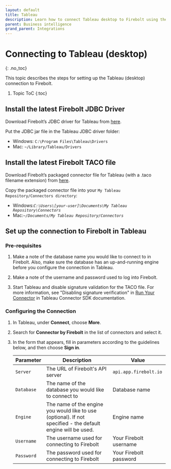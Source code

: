 ```yaml
---
layout: default
title: Tableau
description: Learn how to connect Tableau desktop to Firebolt using the Firebolt JDBC driver.
parent: Business intelligence
grand_parent: Integrations
---
```


# Connecting to Tableau (desktop)
{: .no_toc}

This topic describes the steps for setting up the Tableau (desktop) connection to Firebolt.

1. Topic ToC
{:toc}

## Install the latest Firebolt JDBC Driver

Download Firebolt’s JDBC driver for Tableau from [here](../connecting-via-jdbc.md).

Put the JDBC jar file in the Tableau JDBC driver folder:

* Windows: `C:\Program Files\Tableau\Drivers`
* Mac: `~/Library/Tableau/Drivers`

## Install the latest Firebolt TACO file

Download Firebolt’s packaged connector file for Tableau (with a .taco filename extension) from [here](https://firebolt-publishing-public.s3.amazonaws.com/repo/Tableau/firebolt_connector.taco).

Copy the packaged connector file into your `My Tableau Repository/Connectors directory`:

* Windows:_`C:\Users\[your-user]\Documents\My Tableau Repository\Connectors`_
* Mac:_`~/Documents/My Tableau Repository/Connectors`_

## Set up the connection to Firebolt in Tableau

### Pre-requisites

1. Make a note of the database name you would like to connect to in Firebolt. Also, make sure the database has an up-and-running engine before you configure the connection in Tableau.  

2. Make a note of the username and password used to log into Firebolt.  

3. Start Tableau and disable signature validation for the TACO file. For more information, see "Disabling signature verification" in [Run Your Connector](https://tableau.github.io/connector-plugin-sdk/docs/run-taco) in Tableau Connector SDK documentation.

### Configuring the Connection

1. In Tableau, under **Connect**, choose **More**.  

2. Search for **Connector by Firebolt** in the list of connectors and select it.

3. In the form that appears, fill in parameters according to the guidelines below, and then choose **Sign in**.

    | Parameter  | Description                                                                                                  | Value                  |
    | ---------- | ------------------------------------------------------------------------------------------------------------ | ---------------------- |
    | `Server`   | The URL of Firebolt's API server                                                                             | `api.app.firebolt.io`  |
    | `Database` | The name of the database you would like to connect to                                                        | Database name          |
    | `Engine`   | The name of the engine you would like to use (optional). If not specified - the default engine will be used. | Engine name            |
    | `Username` | The username used for connecting to Firebolt                                                                 | Your Firebolt username |
    | `Password` | The password used for connecting to Firebolt                                                                 | Your Firebolt password |
